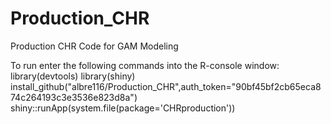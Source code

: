 Production_CHR
==============

Production CHR Code for GAM Modeling

To run enter the following commands into the R-console window:
library(devtools)
library(shiny)
install_github("albre116/Production_CHR",auth_token="90bf45bf2cb65eca874c264193c3e3536e823d8a")
shiny::runApp(system.file(package='CHRproduction'))
